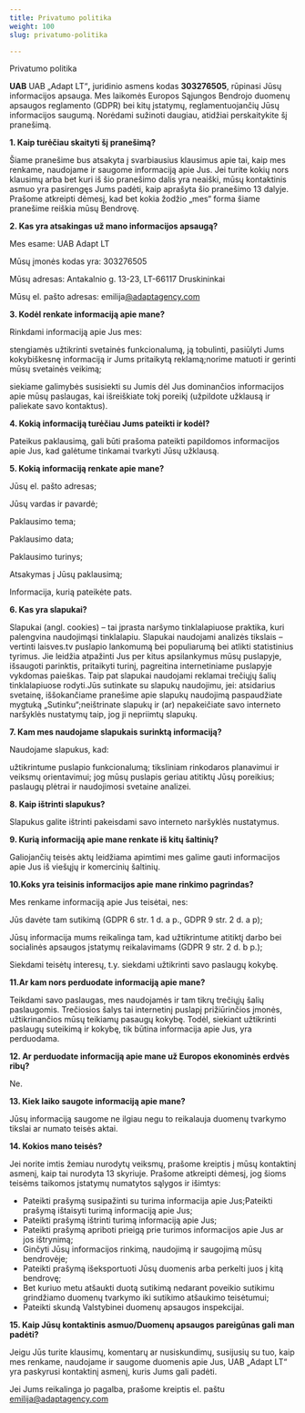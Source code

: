 ```yaml
---
title: Privatumo politika
weight: 100
slug: privatumo-politika

---
```

Privatumo politika

**UAB** UAB „Adapt LT“**,** juridinio asmens kodas **303276505**, rūpinasi Jūsų informacijos apsauga. Mes laikomės Europos Sąjungos Bendrojo duomenų apsaugos reglamento (GDPR) bei kitų įstatymų, reglamentuojančių Jūsų informacijos saugumą. Norėdami sužinoti daugiau, atidžiai perskaitykite šį pranešimą.

**1. Kaip turėčiau skaityti šį pranešimą?**

Šiame pranešime bus atsakyta į svarbiausius klausimus apie tai, kaip mes renkame, naudojame ir saugome informaciją apie Jus. Jei turite kokių nors klausimų arba bet kuri iš šio pranešimo dalis yra neaiški, mūsų kontaktinis asmuo yra pasirengęs Jums padėti, kaip aprašyta šio pranešimo 13 dalyje. Prašome atkreipti dėmesį, kad bet kokia žodžio „mes“ forma šiame pranešime reiškia mūsų Bendrovę.

**2. Kas yra atsakingas už mano informacijos apsaugą?**

Mes esame: UAB Adapt LT

Mūsų įmonės kodas yra: 303276505

Mūsų adresas: Antakalnio g. 13-23, LT-66117 Druskininkai

Mūsų el. pašto adresas: emilija[@adaptagency.com](mailto:vita@adaptagency.com)

**3. Kodėl renkate informaciją apie mane?**

Rinkdami informaciją apie Jus mes:

stengiamės užtikrinti svetainės funkcionalumą, ją tobulinti, pasiūlyti Jums kokybiškesnę informaciją ir Jums pritaikytą reklamą;norime matuoti ir gerinti mūsų svetainės veikimą;

siekiame galimybės susisiekti su Jumis dėl Jus dominančios informacijos apie mūsų paslaugas, kai išreiškiate tokį poreikį (užpildote užklausą ir paliekate savo kontaktus).

**4. Kokią informaciją turėčiau Jums pateikti ir kodėl?**

Pateikus paklausimą, gali būti prašoma pateikti papildomos informacijos apie Jus, kad galėtume tinkamai tvarkyti Jūsų užklausą.

**5. Kokią informaciją renkate apie mane?**

Jūsų el. pašto adresas;

Jūsų vardas ir pavardė;

Paklausimo tema;

Paklausimo data;

Paklausimo turinys;

Atsakymas į Jūsų paklausimą;

Informacija, kurią pateikėte pats.

**6. Kas yra slapukai?**

Slapukai (angl. cookies) – tai įprasta naršymo tinklalapiuose praktika, kuri palengvina naudojimąsi tinklalapiu. Slapukai naudojami analizės tikslais – vertinti laisves.tv puslapio lankomumą bei populiarumą bei atlikti statistinius tyrimus. Jie leidžia atpažinti Jus per kitus apsilankymus mūsų puslapyje, išsaugoti parinktis, pritaikyti turinį, pagreitina internetiniame puslapyje vykdomas paieškas. Taip pat slapukai naudojami reklamai trečiųjų šalių tinklalapiuose rodyti.Jūs sutinkate su slapukų naudojimu, jei: atsidarius svetainę, iššokančiame pranešime apie slapukų naudojimą paspaudžiate mygtuką „Sutinku“;neištrinate slapukų ir (ar) nepakeičiate savo interneto naršyklės nustatymų taip, jog ji nepriimtų slapukų.

**7. Kam mes naudojame slapukais surinktą informaciją?**

Naudojame slapukus, kad:

užtikrintume puslapio funkcionalumą; tiksliniam rinkodaros planavimui ir veiksmų orientavimui; jog mūsų puslapis geriau atitiktų Jūsų poreikius; paslaugų plėtrai ir naudojimosi svetaine analizei.

**8. Kaip ištrinti slapukus?**

Slapukus galite ištrinti pakeisdami savo interneto naršyklės nustatymus.

**9. Kurią informaciją apie mane renkate iš kitų šaltinių?**

Galiojančių teisės aktų leidžiama apimtimi mes galime gauti informacijos apie Jus iš viešųjų ir komercinių šaltinių.

**10.Koks yra teisinis informacijos apie mane rinkimo pagrindas?**

Mes renkame informaciją apie Jus teisėtai, nes:

Jūs davėte tam sutikimą (GDPR 6 str. 1 d. a p., GDPR 9 str. 2 d. a p);

Jūsų informacija mums reikalinga tam, kad užtikrintume atitiktį darbo bei socialinės apsaugos įstatymų reikalavimams (GDPR 9 str. 2 d. b p.);

Siekdami teisėtų interesų, t.y. siekdami užtikrinti savo paslaugų kokybę.

**11.Ar kam nors perduodate informaciją apie mane?**

Teikdami savo paslaugas, mes naudojamės ir tam tikrų trečiųjų šalių paslaugomis. Trečiosios šalys tai internetinį puslapį prižiūrinčios įmonės, užtikrinančios mūsų teikiamų pasaugų kokybę. Todėl, siekiant užtikrinti paslaugų suteikimą ir kokybę, tik būtina informacija apie Jus, yra perduodama.

**12. Ar perduodate informaciją apie mane už Europos ekonominės erdvės ribų?**

Ne.

**13. Kiek laiko saugote informaciją apie mane?**

Jūsų informaciją saugome ne ilgiau negu to reikalauja duomenų tvarkymo tikslai ar numato teisės aktai.

**14. Kokios mano teisės?**

Jei norite imtis žemiau nurodytų veiksmų, prašome kreiptis į mūsų kontaktinį asmenį, kaip tai nurodyta 13 skyriuje. Prašome atkreipti dėmesį, jog šioms teisėms taikomos įstatymų numatytos sąlygos ir išimtys:

* Pateikti prašymą susipažinti su turima informacija apie Jus;Pateikti prašymą ištaisyti turimą informaciją apie Jus;
* Pateikti prašymą ištrinti turimą informaciją apie Jus;
* Pateikti prašymą apriboti prieigą prie turimos informacijos apie Jus ar jos ištrynimą;
* Ginčyti Jūsų informacijos rinkimą, naudojimą ir saugojimą mūsų bendrovėje;
* Pateikti prašymą išeksportuoti Jūsų duomenis arba perkelti juos į kitą bendrovę;
* Bet kuriuo metu atšaukti duotą sutikimą nedarant poveikio sutikimu grindžiamo duomenų tvarkymo iki sutikimo atšaukimo teisėtumui;
* Pateikti skundą Valstybinei duomenų apsaugos inspekcijai.

**15. Kaip Jūsų kontaktinis asmuo/Duomenų apsaugos pareigūnas gali man padėti?**

Jeigu Jūs turite klausimų, komentarų ar nusiskundimų, susijusių su tuo, kaip mes renkame, naudojame ir saugome duomenis apie Jus, UAB „Adapt LT“ yra paskyrusi kontaktinį asmenį, kuris Jums gali padėti.

Jei Jums reikalinga jo pagalba, prašome kreiptis el. paštu [emilija@adaptagency.com](mailto:vita@adaptagency.com)